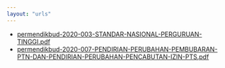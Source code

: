 ```yaml
---
layout: "urls"
---
```

* [permendikbud-2020-003-STANDAR-NASIONAL-PERGURUAN-TINGGI.pdf](permendikbud-2020-003-STANDAR-NASIONAL-PERGURUAN-TINGGI.pdf)
* [permendikbud-2020-007-PENDIRIAN-PERUBAHAN-PEMBUBARAN-PTN-DAN-PENDIRIAN-PERUBAHAN-PENCABUTAN-IZIN-PTS.pdf](permendikbud-2020-007-PENDIRIAN-PERUBAHAN-PEMBUBARAN-PTN-DAN-PENDIRIAN-PERUBAHAN-PENCABUTAN-IZIN-PTS.pdf)
